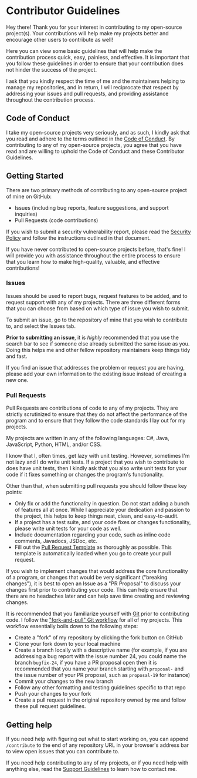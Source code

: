 # Contributor Guidelines

Hey there! Thank you for your interest in contributing to my open-source project(s). Your contributions will help make my projects better and encourage other users to contribute as well!

Here you can view some basic guidelines that will help make the contribution process quick, easy, painless, and effective. It is important that you follow these guidelines in order to ensure that your contribution does not hinder the success of the project.

I ask that you kindly respect the time of me and the maintainers helping to manage my repositories, and in return, I will reciprocate that respect by addressing your issues and pull requests, and providing assistance throughout the contribution process.

## Code of Conduct

I take my open-source projects very seriously, and as such, I kindly ask that you read and adhere to the terms outlined in the [Code of Conduct](https://github.com/sanelk2004/.github/tree/main/CODE_OF_CONDUCT.md). By contributing to any of my open-source projects, you agree that you have read and are willing to uphold the Code of Conduct and these Contributor Guidelines.

## Getting Started

There are two primary methods of contributing to any open-source project of mine on GitHub:

- Issues (including bug reports, feature suggestions, and support inquiries)
- Pull Requests (code contributions)

If you wish to submit a security vulnerability report, please read the [Security Policy](https://github.com/sanelk2004/.github/tree/main/SECURITY.md) and follow the instructions outlined in that document.

If you have never contributed to open-source projects before, that's fine! I will provide you with assistance throughout the entire process to ensure that you learn how to make high-quality, valuable, and effective contributions!

### Issues

Issues should be used to report bugs, request features to be added, and to request support with any of my projects. There are three different forms that you can choose from based on which type of issue you wish to submit.

To submit an issue, go to the repository of mine that you wish to contribute to, and select the Issues tab.

**Prior to submitting an issue**, it is *highly* recommended that you use the search bar to see if someone else already submitted the same issue as you. Doing this helps me and other fellow repository maintainers keep things tidy and fast.

If you find an issue that addresses the problem or request you are having, please add your own information to the existing issue instead of creating a new one.

### Pull Requests

Pull Requests are contributions of code to any of my projects. They are strictly scrutinized to ensure that they do not affect the performance of the program and to ensure that they follow the code standards I lay out for my projects.

My projects are written in any of the following languages: C#, Java, JavaScript, Python, HTML, and/or CSS.

I know that I, often times, get lazy with unit testing. However, sometimes I'm not lazy and I do write unit tests. If a project that you wish to contribute to does have unit tests, then I kindly ask that you also write unit tests for your code if it fixes something or changes the program's functionality.

Other than that, when submitting pull requests you should follow these key points:
- Only fix or add the functionality in question. Do not start adding a bunch of features all at once. While I appreciate your dedication and passion to the project, this helps to keep things neat, clean, and easy-to-audit.
- If a project has a test suite, and your code fixes or changes functionality, please write unit tests for your code as well.
- Include documentation regarding your code, such as inline code comments, Javadocs, JSDoc, etc.
- Fill out the [Pull Request Template](https://github.com/sanelk2004/.github/tree/main/PULL_REQUEST_TEMPLATE.md) as thoroughly as possible. This template is automatically loaded when you go to create your pull request.

If you wish to implement changes that would address the core functionality of a program, or changes that would be very significant ("breaking changes"), it is best to open an Issue as a "PR Proposal" to discuss your changes first prior to contributing your code. This can help ensure that there are no headaches later and can help save time creating and reviewing changes.

It is recommended that you familiarize yourself with [Git](https://git-scm.com) prior to contributing code. I follow the ["fork-and-pull" Git workflow](https://github.com/susam/gitpr) for all of my projects. This workflow essentially boils down to the following steps:
- Create a "fork" of my repository by clicking the fork button on GitHub
- Clone your fork down to your local machine
- Create a branch locally with a descriptive name (for example, if you are addressing a bug report with the issue number 24, you could name the branch `bugfix-24`, if you have a PR proposal open then it is recommended that you name your branch starting with `proposal-` and the issue number of your PR proposal, such as `proposal-19` for instance)
- Commit your changes to the new branch
- Follow any other formatting and testing guidelines specific to that repo
- Push your changes to your fork
- Create a pull request in the original repository owned by me and follow these pull request guidelines.

## Getting help

If you need help with figuring out what to start working on, you can append `/contribute` to the end of any repository URL in your browser's address bar to view open issues that you can contribute to.

If you need help contributing to any of my projects, or if you need help with anything else, read the [Support Guidelines](https://github.com/sanelk2004/.github/tree/main/SUPPORT.md) to learn how to contact me.